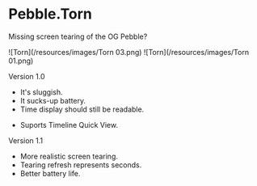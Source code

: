 # Pebble.Torn
Missing screen tearing of the OG Pebble?

![Torn](/resources/images/Torn 03.png) ![Torn](/resources/images/Torn 01.png) 

Version 1.0

* It's sluggish.
* It sucks-up battery.
* Time display should still be readable.
- Suports Timeline Quick View.

Version 1.1

* More realistic screen tearing.
* Tearing refresh represents seconds.
* Better battery life.
